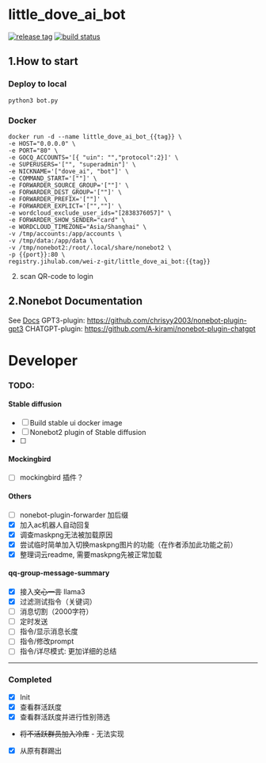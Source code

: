 # little_dove_ai_bot

[![release tag](https://img.shields.io/gitlab/v/release/wei-z-git/little_dove_ai_bot?gitlab_url=https%3A%2F%2Fjihulab.com&include_prereleases&sort=semver)](https://jihulab.com/wei-z-git/little_dove_ai_bot/-/releases)
[![build status](https://img.shields.io/gitlab/pipeline-status/wei-z-git/little_dove_ai_bot?branch=main&gitlab_url=https%3A%2F%2Fjihulab.com%2F)](https://jihulab.com/wei-z-git/little_dove_ai_bot/-/pipelines)

## 1.How to start

### Deploy to local

```
python3 bot.py
```

### Docker

```
docker run -d --name little_dove_ai_bot_{{tag}} \
-e HOST="0.0.0.0" \
-e PORT="80" \
-e GOCQ_ACCOUNTS='[{ "uin": "","protocol":2}]' \
-e SUPERUSERS='["", "superadmin"]' \
-e NICKNAME='["dove_ai", "bot"]' \
-e COMMAND_START='[""]' \
-e FORWARDER_SOURCE_GROUP='[""]' \
-e FORWARDER_DEST_GROUP='[""]' \
-e FORWARDER_PREFIX='[""]' \
-e FORWARDER_EXPLICT='["",""]' \
-e wordcloud_exclude_user_ids="[2838376057]" \
-e FORWARDER_SHOW_SENDER="card" \
-e WORDCLOUD_TIMEZONE="Asia/Shanghai" \
-v /tmp/accounts:/app/accounts \
-v /tmp/data:/app/data \
-v /tmp/nonebot2:/root/.local/share/nonebot2 \
-p {{port}}:80 \
registry.jihulab.com/wei-z-git/little_dove_ai_bot:{{tag}}
```

2. scan QR-code to login

## 2.Nonebot Documentation

See [Docs](https://v2.nonebot.dev/)
GPT3-plugin: https://github.com/chrisyy2003/nonebot-plugin-gpt3
CHATGPT-plugin: https://github.com/A-kirami/nonebot-plugin-chatgpt

# Developer

### TODO:

#### Stable diffusion

- [ ] Build stable ui docker image
- [ ] Nonebot2 plugin of Stable diffusion
- [ ]

#### Mockingbird

- [ ] mockingbird 插件？

#### Others

- [ ] nonebot-plugin-forwarder 加后缀
- [X] 加入ac机器人自动回复
- [X] 调查maskpng无法被加载原因
- [X] 尝试临时简单加入切换maskpng图片的功能（在作者添加此功能之前）
- [X] 整理词云readme, 需要maskpng先被正常加载

#### qq-group-message-summary

- [X] 接入~~文心一言~~ llama3
- [X] 过滤测试指令（关键词）
- [ ] 消息切割（2000字符）
- [ ] 定时发送
- [ ] 指令/显示消息长度
- [ ] 指令/修改prompt
- [ ] 指令/详尽模式: 更加详细的总结

---

### Completed

- [X] Init
- [X] 查看群活跃度
- [X] 查看群活跃度并进行性别筛选

- ~~将不活跃群员加入冷库~~ - 无法实现

- [X] 从原有群踢出
